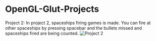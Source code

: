 # OpenGL-Glut-Projects

Project 2: In project 2, spaceships firing games is made. You can fire at other spaceships by pressing spacebar and the bullets missed and spaceships fired are being counted.
![Project 2](https://user-images.githubusercontent.com/94324724/159173232-8a3a5f89-0a26-415a-800e-7e36100c49ba.png)
